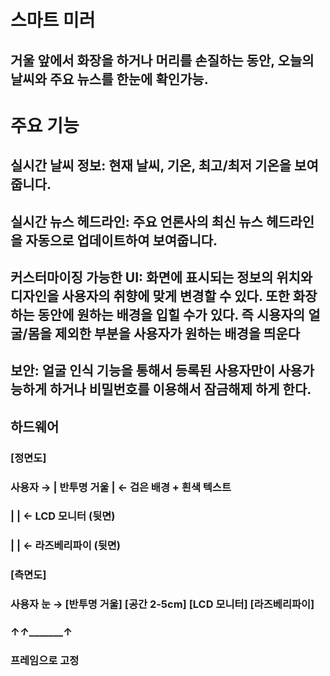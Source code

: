 # 스마트 미러
## 거울 앞에서 화장을 하거나 머리를 손질하는 동안, 오늘의 날씨와 주요 뉴스를 한눈에 확인가능. 

# 주요 기능
## 실시간 날씨 정보: 현재 날씨, 기온, 최고/최저 기온을 보여줍니다.

## 실시간 뉴스 헤드라인: 주요 언론사의 최신 뉴스 헤드라인을 자동으로 업데이트하여 보여줍니다.

## 커스터마이징 가능한 UI: 화면에 표시되는 정보의 위치와 디자인을 사용자의 취향에 맞게 변경할 수 있다. 또한 화장하는 동안에 원하는 배경을 입힐 수가 있다. 즉 시용자의 얼굴/몸을 제외한 부분을 사용자가 원하는 배경을 띄운다

## 보안: 얼굴 인식 기능을 통해서 등록된 사용자만이 사용가능하게 하거나 비밀번호를 이용해서 잠금해제 하게 한다.


## 하드웨어

### [정면도]
### 사용자 → | 반투명 거울 | ← 검은 배경 + 흰색 텍스트
###         |            | ← LCD 모니터 (뒷면)
###         |            | ← 라즈베리파이 (뒷면)

### [측면도]
### 사용자 눈 → [반투명 거울] [공간 2-5cm] [LCD 모니터] [라즈베리파이]
###             ↑_________↑________________↑
###              프레임으로 고정
